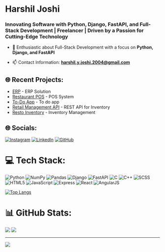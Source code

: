 <h1>Harshil Joshi</h1>
<h3>Innovating Software with Python, Django, FastAPI, and Full-Stack Development | Freelancer | Driven by a Passion for Cutting-Edge Technology
</h3>

- 🔭 Enthusiastic about Full-Stack Development with a focus on **Python, Django, and FastAPI**

- 📫 Contact Information: **harshil.y.joshi.2004@gmail.com**


## 🌐 Recent Projects:
- [ERP](https://github.com/HarshilJO/ERP) - ERP Solution <br>
- [Restaurant POS](https://github.com/HarshilJO/Restro_POS) - POS System <br>
- [To-Do App](https://github.com/HarshilJO/TO-DO-app) - To do app <br>
- [Retail Management API](https://github.com/HarshilJO/PHP-API) - REST API for Inventory <br>
- [Resto Inventory](https://github.com/HarshilJO/Resto_Inventory) - Inventory Management <br>



## 🌐 Socials:
[![Instagram](https://img.shields.io/badge/Instagram-%23E4405F.svg?logo=Instagram&logoColor=white)](https://www.instagram.com/harshil.__.joshi/) [![LinkedIn](https://img.shields.io/badge/LinkedIn-%230077B5.svg?logo=linkedin&logoColor=white)](https://www.linkedin.com/in/harshil-joshi-50726f6772616d6d6572/) [![GitHub](https://img.shields.io/badge/GitHub-%2312100E.svg?logo=github&logoColor=white)](https://github.com/HarshilJO/)

# 💻 Tech Stack:
![Python](https://img.shields.io/badge/python-3670A0?style=for-the-badge&logo=python&logoColor=ffdd54)
![NumPy](https://img.shields.io/badge/numpy-%23013243.svg?style=for-the-badge&logo=numpy&logoColor=white)
![Pandas](https://img.shields.io/badge/pandas-%23150458.svg?style=for-the-badge&logo=pandas&logoColor=white)
![Django](https://img.shields.io/badge/Django-092E20?style=for-the-badge&logo=django&logoColor=white)
![FastAPI](https://img.shields.io/badge/fastapi-%2300ADD8.svg?style=for-the-badge&logo=fastapi&logoColor=white)
![C](https://img.shields.io/badge/C-%2300599C.svg?style=for-the-badge&logo=c&logoColor=white)
![C++](https://img.shields.io/badge/C++-%2300599C.svg?style=for-the-badge&logo=c%2B%2B&logoColor=white)
![SCSS](https://img.shields.io/badge/SCSS-hotpink.svg?style=for-the-badge&logo=SASS&logoColor=white)
![HTML5](https://img.shields.io/badge/html5-%23E34F26.svg?style=for-the-badge&logo=html5&logoColor=white)
![JavaScript](https://img.shields.io/badge/javascript-%23323330.svg?style=for-the-badge&logo=javascript&logoColor=%23F7DF1E)
![Express](https://img.shields.io/badge/express-%23404d59.svg?style=for-the-badge&logo=express&logoColor=%2361DAFB)
![React](https://img.shields.io/badge/react-%2320232a.svg?style=for-the-badge&logo=react&logoColor=%2361DAFB)
![AngularJS](https://img.shields.io/badge/angular.js-%23E23237.svg?style=for-the-badge&logo=angularjs&logoColor=white)

[![Top Langs](https://github-readme-stats.vercel.app/api/top-langs/?username=HarshilJO&theme=tokyonight&hide_border=false)](https://github.com/HarshilJO)


# 📊 GitHub Stats:
![](https://github-readme-stats.vercel.app/api?username=HarshilJO&theme=tokyonight&hide_border=false&include_all_commits=true&count_private=true)
![](https://github-readme-streak-stats.herokuapp.com/?user=HarshilJO&theme=tokyonight&hide_border=false)

---
[![](https://visitcount.itsvg.in/api?id=HarshilJO&icon=0&color=0)](https://visitcount.itsvg.in)
